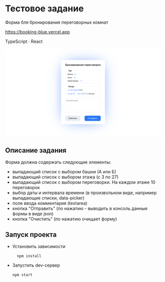 # Тестовое задание
Форма бля бронирования переговорных комнат

https://booking-blue.vercel.app

TypeScript · React

!["Форма"](src/assets/screenshot-booking.png)

## Описание задания
Форма должна содержать следующие элементы:
- выпадающий список с выбором башни (А или Б)
- выпадающий список с выбором этажа (с 3 по 27)
- выпадающий список с выбором переговорки. На каждом этаже 10 переговорок
- выбор даты и интервала времени (в произвольном виде, например выпадающие списки, data-picker)
- поле ввода комментария (textarea)
- кнопка "Отправить" (по нажатию - выводить в консоль данные формы в виде json)
- кнопка "Очистить" (по нажатию очищает форму)

## Запуск проекта

- Установить зависимости
  ```shell
    npm install
    ```
- Запустить dev-сервер
    ```shell
    npm start
    ```